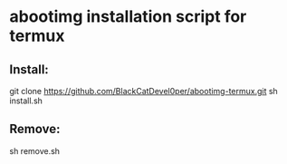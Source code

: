 # abootimg installation script for termux

## Install:
git clone https://github.com/BlackCatDevel0per/abootimg-termux.git
sh install.sh

## Remove:
sh remove.sh
